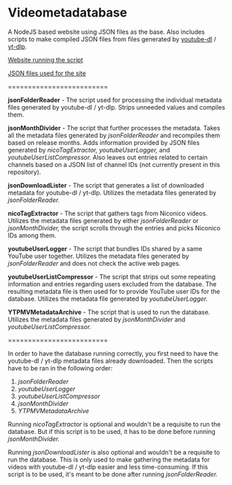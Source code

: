 # Videometadatabase
A NodeJS based website using JSON files as the base. Also includes scripts to make compiled JSON files from files generated by [youtube-dl](https://ytdl-org.github.io/youtube-dl/index.html) / [yt-dlp](https://github.com/yt-dlp/yt-dlp).

[Website running the script](https://finnrepo.a2hosted.com/YTPMV_Database)

[JSON files used for the site](https://www.dropbox.com/sh/veadx97ot0pmhvs/AACiy1Pqa7dMj33v-yqG_1GYa?dl=0)

=========================

__jsonFolderReader__ - The script used for processing the individual metadata files generated by youtube-dl / yt-dlp. Strips unneeded values and compiles them.

__jsonMonthDivider__ - The script that further processes the metadata. Takes all the metadata files generated by _jsonFolderReader_ and recompiles them based on release months. Adds information provided by JSON files generated by _nicoTagExtractor,_ _youtubeUserLogger,_ and _youtubeUserListCompressor._ Also leaves out entries related to certain channels based on a JSON list of channel IDs (not currently present in this repository).

__jsonDownloadLister__ - The script that generates a list of downloaded metadata for youtube-dl / yt-dlp. Utilizes the metadata files generated by _jsonFolderReader._

__nicoTagExtractor__ - The script that gathers tags from Niconico videos. Utilizes the metadata files generated by either _jsonFolderReader_ or _jsonMonthDivider,_ the script scrolls through the entries and picks Niconico IDs among them.

__youtubeUserLogger__ - The script that bundles IDs shared by a same YouTube user together. Utilizes the metadata files generated by _jsonFolderReader_ and does not check the active web pages.

__youtubeUserListCompressor__ - The script that strips out some repeating information and entries regarding users excluded from the database. The resulting metadata file is then used for to provide YouTube user IDs for the database. Utilizes the metadata file generated by _youtubeUserLogger._

__YTPMVMetadataArchive__ - The script that is used to run the database. Utilizes the metadata files generated by _jsonMonthDivider_ and _youtubeUserListCompressor._

=========================

In order to have the database running correctly, you first need to have the youtube-dl / yt-dlp metadata files already downloaded. Then the scripts have to be ran in the following order:

1. _jsonFolderReader_
2. _youtubeUserLogger_
3. _youtubeUserListCompressor_
4. _jsonMonthDivider_
5. _YTPMVMetadataArchive_

Running _nicoTagExtractor_ is optional and wouldn't be a requisite to run the database. But if this script is to be used, it has to be done before running _jsonMonthDivider._

Running _jsonDownloadLister_ is also optional and wouldn't be a requisite to run the database. This is only used to make gathering the metadata for videos with youtube-dl / yt-dlp easier and less time-consuming. If this script is to be used, it's meant to be done after running _jsonFolderReader._